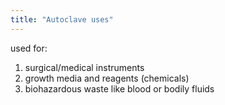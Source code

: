 ```yaml
---
title: "Autoclave uses"
---
```

used for:
1) surgical/medical instruments
2) growth media and reagents (chemicals)
3) biohazardous waste like blood or bodily fluids

